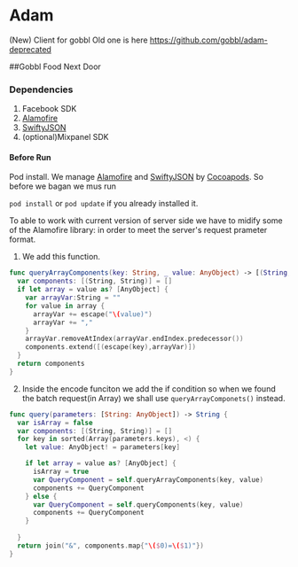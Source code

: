 # Adam
(New) Client for gobbl
Old one is here https://github.com/gobbl/adam-deprecated

##Gobbl
Food Next Door


### Dependencies
1. Facebook SDK
2. [Alamofire](https://github.com/Alamofire/Alamofire)
3. [SwiftyJSON](https://github.com/SwiftyJSON/SwiftyJSON)
4. (optional)Mixpanel SDK

#### Before Run
Pod install.
We manage [Alamofire](https://github.com/Alamofire/Alamofire) and [SwiftyJSON](https://github.com/SwiftyJSON/SwiftyJSON) by [Cocoapods](https://github.com/cocoapods/cocoapods). So before we bagan we mus run

`pod install` or `pod update` if you already installed it.

To able to work with current version of server side we have to midify some of the Alamofire library: in order to meet the server's request prameter format.

1. We add this function.
  ```swift
  func queryArrayComponents(key: String, _ value: AnyObject) -> [(String, String)] {
    var components: [(String, String)] = []
    if let array = value as? [AnyObject] {
      var arrayVar:String = ""
      for value in array {
        arrayVar += escape("\(value)")
        arrayVar += ","
      }
      arrayVar.removeAtIndex(arrayVar.endIndex.predecessor())
      components.extend([(escape(key),arrayVar)])
    }
    return components
  }
  ```
  
2. Inside the encode funciton we add the if condition so when we found the batch request(in Array) we shall use `queryArrayComponets()` instead.
  ```swift
  func query(parameters: [String: AnyObject]) -> String {
    var isArray = false
    var components: [(String, String)] = []
    for key in sorted(Array(parameters.keys), <) {
      let value: AnyObject! = parameters[key]
  
      if let array = value as? [AnyObject] {
        isArray = true
        var QueryComponent = self.queryArrayComponents(key, value)
        components += QueryComponent
      } else {
        var QueryComponent = self.queryComponents(key, value)
        components += QueryComponent
      }
        
    }
    return join("&", components.map{"\($0)=\($1)"})
  }
  ```
